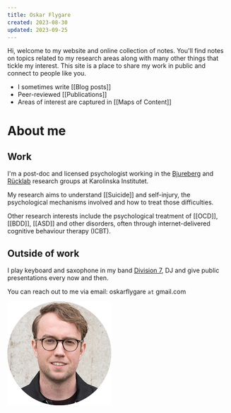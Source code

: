 ```yaml
---
title: Oskar Flygare
created: 2023-08-30
updated: 2023-09-25
---
```


Hi, welcome to my website and online collection of notes. You'll find notes on topics related to my research areas along with many other things that tickle my interest. This site is a place to share my work in public and connect to people like you.

- I sometimes write [[Blog posts]]
- Peer-reviewed [[Publications]]
- Areas of interest are captured in [[Maps of Content]]
# About me
## Work

I'm a post-doc and licensed psychologist working in the [Bjureberg](https://ki.se/cns/johan-bjurebergs-forskargrupp) and [Rücklab](https://rucklab.com/?ref=oskarflygare.com) research groups at Karolinska Institutet.

My research aims to understand [[Suicide]] and self-injury, the psychological mechanisms involved and how to treat those difficulties.

Other research interests include the psychological treatment of [[OCD]], [[BDD]], [[ASD]] and other disorders, often through internet-delivered cognitive behaviour therapy (ICBT).

## Outside of work

I play keyboard and saxophone in my band [Division 7](https://open.spotify.com/artist/3z6F8NIRs126ddMywopmfP?si=JqEHsYkXShGriY1kaCsEaw&ref=oskarflygare.com), DJ and give public presentations every now and then.

You can reach out to me via email: oskarflygare `at` gmail.com 

![](files/round-portrait.png)

